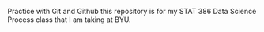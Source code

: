 Practice with Git and Github this repository is for my STAT 386 Data Science Process class that I am taking at BYU.
